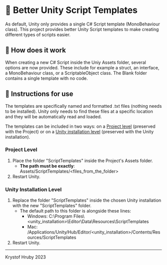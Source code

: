 # :scroll: Better Unity Script Templates

As default, Unity only provides a single C# Script template (MonoBehaviour class). This project provides better Unity Script templates to make creating different types of scripts easier.

## :pushpin: How does it work
When creating a new C# Script inside the Uniy Assets folder, several options are now provided. These include for example a struct, an interface, a MonoBehaviour class, or a ScriptableObject class. The Blank folder contains a single template with no code.

## :bookmark_tabs: Instructions for use
The templates are specifically named and formatted .txt files (nothing needs to be installed). Unity only needs to find these files at a specific location and they will be automatically read and loaded.

The templates can be included in two ways: on a [Project level](<#Project-Level>) (preserved with the Project) or on a [Unity installation level](<#Unity-Installation-Level>) (preserved with the Unity installation).

### Project Level
1. Place the folder "ScriptTemplates" inside the Project's Assets folder.
	- **The path must be exactly**: Assets/ScriptTemplates/\<files_from_the_folder\>
2. Restart Unity.

### Unity Installation Level
1. Replace the folder "ScriptTemplates" inside the chosen Unity installation with the new "ScriptTemplates" folder.
	- The default path to this folder is alongside these lines:
		- Windows: C:\\Program Files\\\<unity_installation\>\\Editor\\Data\\Resources\\ScriptTemplates
		- Mac: /Applications/Unity/Hub/Editor/\<unity_installation\>/Contents/Resources/ScriptTemplates
2. Restart Unity.

---

Krystof Hruby 2023

